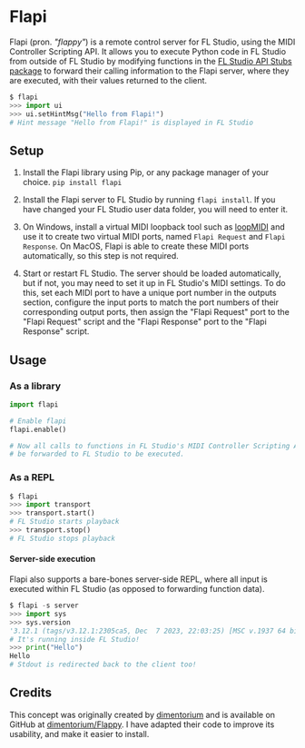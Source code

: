 # Flapi

Flapi (pron. *"flappy"*) is a remote control server for FL Studio, using the
MIDI Controller Scripting API. It allows you to execute Python code in FL
Studio from outside of FL Studio by modifying functions in the
[FL Studio API Stubs package](https://github.com/MaddyGuthridge/FL-Studio-API-Stubs)
to forward their calling information to the Flapi server, where they are
executed, with their values returned to the client.

```py
$ flapi
>>> import ui
>>> ui.setHintMsg("Hello from Flapi!")
# Hint message "Hello from Flapi!" is displayed in FL Studio
```

## Setup

1. Install the Flapi library using Pip, or any package manager of your choice.
   `pip install flapi`

2. Install the Flapi server to FL Studio by running `flapi install`. If you
   have changed your FL Studio user data folder, you will need to enter it.

3. On Windows, install a virtual MIDI loopback tool such as
   [loopMIDI](https://www.tobias-erichsen.de/software/loopmidi.html) and use it
   to create two virtual MIDI ports, named `Flapi Request` and
   `Flapi Response`. On MacOS, Flapi is able to create these MIDI ports
   automatically, so this step is not required.

4. Start or restart FL Studio. The server should be loaded automatically, but
   if not, you may need to set it up in FL Studio's MIDI settings. To do this,
   set each MIDI port to have a unique port number in the outputs section,
   configure the input ports to match the port numbers of their corresponding
   output ports, then assign the "Flapi Request" port to the "Flapi Request"
   script and the "Flapi Response" port to the "Flapi Response" script.

## Usage

### As a library

```py
import flapi

# Enable flapi
flapi.enable()

# Now all calls to functions in FL Studio's MIDI Controller Scripting API will
# be forwarded to FL Studio to be executed.
```

### As a REPL

```py
$ flapi
>>> import transport
>>> transport.start()
# FL Studio starts playback
>>> transport.stop()
# FL Studio stops playback
```

#### Server-side execution

Flapi also supports a bare-bones server-side REPL, where all input is executed
within FL Studio (as opposed to forwarding function data).

```py
$ flapi -s server
>>> import sys
>>> sys.version
'3.12.1 (tags/v3.12.1:2305ca5, Dec  7 2023, 22:03:25) [MSC v.1937 64 bit (AMD64)]'
# It's running inside FL Studio!
>>> print("Hello")
Hello
# Stdout is redirected back to the client too!
```

## Credits

This concept was originally created by
[dimentorium](https://github.com/dimentorium) and is available on GitHub at
[dimentorium/Flappy](https://github.com/dimentorium/Flappy). I have adapted
their code to improve its usability, and make it easier to install.
